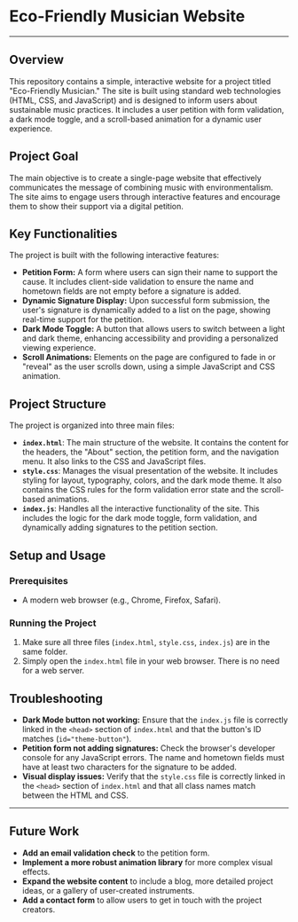 # Eco-Friendly Musician Website

---

## Overview

This repository contains a simple, interactive website for a project titled "Eco-Friendly Musician." The site is built using standard web technologies (HTML, CSS, and JavaScript) and is designed to inform users about sustainable music practices. It includes a user petition with form validation, a dark mode toggle, and a scroll-based animation for a dynamic user experience.

## Project Goal

The main objective is to create a single-page website that effectively communicates the message of combining music with environmentalism. The site aims to engage users through interactive features and encourage them to show their support via a digital petition.

## Key Functionalities

The project is built with the following interactive features:

* **Petition Form:** A form where users can sign their name to support the cause. It includes client-side validation to ensure the name and hometown fields are not empty before a signature is added.
* **Dynamic Signature Display:** Upon successful form submission, the user's signature is dynamically added to a list on the page, showing real-time support for the petition.
* **Dark Mode Toggle:** A button that allows users to switch between a light and dark theme, enhancing accessibility and providing a personalized viewing experience.
* **Scroll Animations:** Elements on the page are configured to fade in or "reveal" as the user scrolls down, using a simple JavaScript and CSS animation.

## Project Structure

The project is organized into three main files:

* **`index.html`**: The main structure of the website. It contains the content for the headers, the "About" section, the petition form, and the navigation menu. It also links to the CSS and JavaScript files.
* **`style.css`**: Manages the visual presentation of the website. It includes styling for layout, typography, colors, and the dark mode theme. It also contains the CSS rules for the form validation error state and the scroll-based animations.
* **`index.js`**: Handles all the interactive functionality of the site. This includes the logic for the dark mode toggle, form validation, and dynamically adding signatures to the petition section.

## Setup and Usage

### Prerequisites

* A modern web browser (e.g., Chrome, Firefox, Safari).

### Running the Project

1.  Make sure all three files (`index.html`, `style.css`, `index.js`) are in the same folder.
2.  Simply open the `index.html` file in your web browser. There is no need for a web server.

## Troubleshooting

* **Dark Mode button not working:** Ensure that the `index.js` file is correctly linked in the `<head>` section of `index.html` and that the button's ID matches (`id="theme-button"`).
* **Petition form not adding signatures:** Check the browser's developer console for any JavaScript errors. The name and hometown fields must have at least two characters for the signature to be added.
* **Visual display issues:** Verify that the `style.css` file is correctly linked in the `<head>` section of `index.html` and that all class names match between the HTML and CSS.

---

## Future Work

* **Add an email validation check** to the petition form.
* **Implement a more robust animation library** for more complex visual effects.
* **Expand the website content** to include a blog, more detailed project ideas, or a gallery of user-created instruments.
* **Add a contact form** to allow users to get in touch with the project creators.
